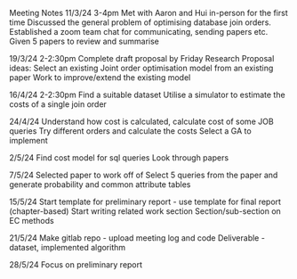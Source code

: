
Meeting Notes
11/3/24
3-4pm
Met with Aaron and Hui in-person for the first time
Discussed the general problem of optimising database join orders. 
Established a zoom team chat for communicating, sending papers etc.
Given 5 papers to review and summarise

19/3/24
2-2:30pm
Complete draft proposal by Friday
Research Proposal ideas: 
Select an existing Joint order optimisation model from an existing paper
Work to improve/extend the existing model


16/4/24
2-2:30pm
Find a suitable dataset
Utilise a simulator to estimate the costs of a single join order

24/4/24
Understand how cost is calculated, calculate cost of some JOB queries
Try different orders and calculate the costs
Select a GA to implement

2/5/24
Find cost model for sql queries
Look through papers

7/5/24
Selected paper to work off of
Select 5 queries from the paper and generate probability and common attribute tables

15/5/24
Start template for preliminary report - use template for final report (chapter-based)
Start writing related work section
Section/sub-section on EC methods

21/5/24
Make gitlab repo - upload meeting log and code
Deliverable - dataset, implemented algorithm

28/5/24
Focus on preliminary report


